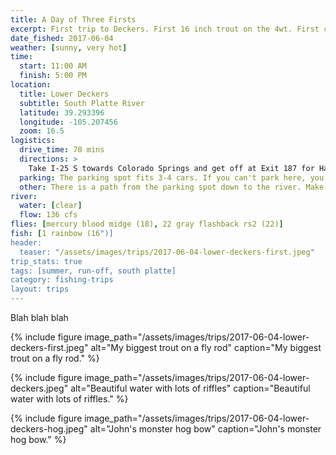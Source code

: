 ```yaml
---
title: A Day of Three Firsts
excerpt: First trip to Deckers. First 16 inch trout on the 4wt. First catch on a hand-tied fly.
date_fished: 2017-06-04
weather: [sunny, very hot]
time:
  start: 11:00 AM
  finish: 5:00 PM
location:
  title: Lower Deckers
  subtitle: South Platte River
  latitude: 39.293396
  longitude: -105.207456
  zoom: 16.5
logistics:
  drive_time: 70 mins
  directions: >
    Take I-25 S towards Colorado Springs and get off at Exit 187 for Happy Canyon Road. Continue until you see signs for US-85 N, then turn left onto CO-67 S. Bear right onto W Pine Creek Road, then left onto N Platte River Road. The spot is on your left as you come up over a hill.
  parking: The parking spot fits 3-4 cars. If you can't park here, you can likely park at the camp ground you pass on the drive in.
  other: There is a path from the parking spot down to the river. Make sure you follow it - it has a very easy grade down and to the right.
river:
  water: [clear]
  flow: 136 cfs
flies: [mercury blood midge (18), 22 gray flashback rs2 (22)]
fish: [1 rainbow (16")]
header:
  teaser: "/assets/images/trips/2017-06-04-lower-deckers-first.jpeg"
trip_stats: true
tags: [summer, run-off, south platte]
category: fishing-trips
layout: trips
---
```

Blah blah blah

{% include figure image_path="/assets/images/trips/2017-06-04-lower-deckers-first.jpeg" alt="My biggest trout on a fly rod" caption="My biggest trout on a fly rod." %}

{% include figure image_path="/assets/images/trips/2017-06-04-lower-deckers.jpeg" alt="Beautiful water with lots of riffles" caption="Beautiful water with lots of riffles." %}

{% include figure image_path="/assets/images/trips/2017-06-04-lower-deckers-hog.jpeg" alt="John's monster hog bow" caption="John's monster hog bow." %}